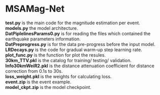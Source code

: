 # MSAMag-Net
**test.py**  is the main code for the magnitude estimation per event.  
**models.py** the model architecture.  
**DatPiplelinesParams0.py** is for reading the files which contained the earthquake parameters information.   
**DatPreprogress.py** is for the data pre-progress before the input model.  
**LRDecays.py** is the code for gradual warm-up step learning rate.  
**plot_func.py** is the function for plot the resules.   
**30km_TTV.pkl** is the catalog for training/ testing/ validation.  
**Info30kmWeiR2.pkl** is the distance attenuation coefficient for distance correction from 0.1s to 30s.  
**loss_weight.pkl** is the weights for calculating loss.  
**event.zip** is the event example.  
**model_ckpt.zip** is the model checkpoint.  

